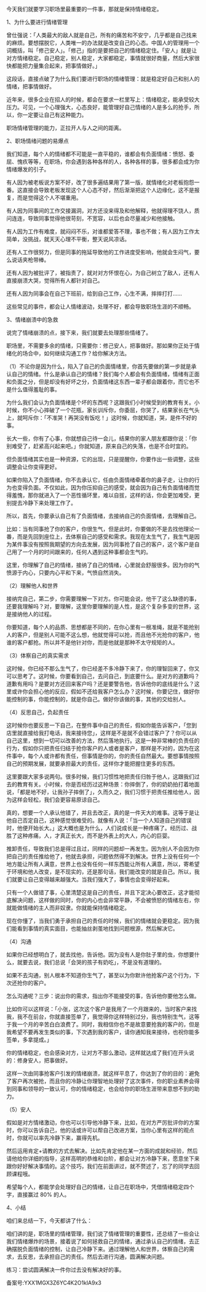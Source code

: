 今天我们就要学习职场里最重要的一件事，那就是保持情绪稳定。

1、为什么要进行情绪管理

曾仕强说：「人类最大的敌人就是自己，所有的痛苦和不安宁，几乎都是自己找来的麻烦。要想摆脱它，人类唯一的办法就是改变自己的心态。中国人的管理用一个词概括，叫「修己安人」。「修己」指的是要把自己的情绪稳定住。「安人」就是让对方情绪稳定。自己稳定，别人稳定，大家都稳定，事情就很好商量，然后大家很快都能把力量集合起来，把事情做好。」

这段话，直接点破了为什么我们要进行职场的情绪管理：就是稳定好自己和别人的情绪，把事情做好。

近年来，很多企业在招人的时候，都会在要求一栏里写上：情绪稳定，能承受较大压力。可见，一个心理强大，心态良好，能管理好自己情绪的人是多么的抢手，所以，你一定要让自己有这种能力。

职场情绪管理的能力，正拉开人与人之间的距离。

2、职场情绪问题的易爆点

我们知道，每个人的情绪都不可能是一直平稳的，谁都会有负面情绪：愤怒、委屈、愧疚等等，在职场，你会遇到各种各样的人，各种各样的事，很多都会成为你情绪爆发的引子。

有人因为被老板说方案不好，改了很多遍结果用了第一版，就情绪化对老板抱怨一番。这直接会导致老板发现这个人心态不好，然后渐渐把这个人边缘化，这不是报复，而是觉得这个人不堪重用。

有人因为同事间的工作交接漏洞，对方还没来得及和他解释，他就得理不饶人，质问连连，导致同事觉得他很苛刻，不宽容，以后也会尽量减少和他接触。

有人因为工作有难度，就闷闷不乐，对谁都爱答不理，事也不做；有人因为工作太简单，没挑战，就天天心理不平衡，整天说风凉话。

还有人工作很努力，但是同事的拖延导致他的工作进度受影响，他就会生闷气，要么说话夹枪带棒。

还有人因为被批评了，被指责了，就对对方怀恨在心，为自己树立了敌人，还有人直接崩溃大哭，觉得所有人都针对自己。

还有人因为同事会在自己下班前，给到自己工作，心生不满，摔摔打打……

这些常见的事件，都会让人情绪波动，处理不好，都会导致职场生涯的不顺畅。

3、情绪崩溃中的急救

说完了情绪崩溃的点，接下来，我们就要去处理那些情绪了。

职场里，不需要多余的情绪，只需要你：修己安人，把事做好。那如果你正处于情绪化的场合中，如何继续沟通工作？给你解决方法。

（1）不论你是因为什么，陷入了自己的负面情绪里，你首先要做的第一步就是承认自己的情绪。什么是承认自己的情绪？我们每个人都会有负面情绪，情绪有正面和负面之分，但是却没有好坏之分，负面情绪这东西一辈子都会跟着你，而它也不是什么值得羞耻的事。

为什么我们会认为负面情绪是个坏的东西呢？这跟我们小时候受到的教育有关。小时候，你不小心摔破了一个花瓶，家长训斥你，你委屈，你哭了，结果家长在气头上，就呵斥你：「不准哭！再哭没有饭吃！」这时候，你就知道，哭，是件不好的事。

长大一些，你有了心事，你就想自己待一会儿，结果你的家人朋友都跟你说：「你别难受了，赶紧高兴起来吧。」你就知道，原来自己的失落，也是不合时宜的。

但负面情绪其实也是一种资源，它的出现，只是提醒你，你要作出一些调整，这些调整会让你变得更好。

如果你陷入了负面情绪，你不去承认它，任由负面情绪牵着你的鼻子走，让你的行为也变得负面。不仅如此，因为你压抑自己的感受，就会因为自己有负面情绪而觉得羞愧，那你就进入了一个恶性循环里，难以自拔，这样的话，你会更加难受，更别提去冷静下来处理工作了。

所以，首先，你要承认自己有了负面情绪，去接纳自己的负面情绪，去理解自己。

比如：当有同事抢了你的客户，你很生气，但是此时，你要做的不是去找他理论一番，而是先回到座位上，去体察自己的感受和需求。我现在太生气了，我生气是因为某件事没有按照我期望的方向去发展，因为同事抢了自己的客户，这个客户是自己用了一个月的时间跟来的，任何人遇到这种事都会生气的。

这里，你理解了自己的情绪，接纳了自己的情绪，心里就会舒服很多。因为你的气愤源于内心，只要内心平和下来，气愤自然消失。

（2）理解他人和世界

接纳完自己，第二步，你需要理解一下对方。你可能会说，他干了这么缺德的事，还要我理解吗？对，要理解，这里你要理解的是人性，是这个复杂多变的世界，这是接纳他人的过程。

你要知道，每个人的品质、思想都是不同的，在你心里有一根准绳，就是不能抢别人的客户，但是别人可能不这么想，他就觉得可以抢，而且他不光抢你的客户，他谁的客户都抢。所以并不是他针对你，而是他就是那种不太守规矩的人。

（3）体察自己的真实需求

这时候，你已经不那么生气了，你已经差不多冷静下来了，你的理智回来了，你又可以思考了。这时候，你要看到自己，去问自己，到底要什么。是对方的道歉吗？道歉有用吗？是要对方还回来客户吗？还是要警告他，告诉他你的底线是什么？这里或许你会担心他的反应，假如不还给我客户怎么办？这时候，你要记住，做好你能控制的事，你能控制的，就是你自己。做好你该做的事，其他的交给别人。

（4）反思自己，负起责任

这时候你也要反思一下自己，在整件事中自己的责任，假如你能告诉客户，「您到店里就直接给我打电话，我来接待您」，这样是不是就不会错过客户了？你可以从自己这里，想到一切可以改善的方法，然后落地执行。这是一种非常棒的负责任的行为，假如你只把责任归结于抢你客户的人或者是客户，那样是不对的，因为在这件事中，每个人或许都有责任，但事情是你的，你的责任自然最大。要想事情按照自己的预期发展，就要承担最大的责任，这样你才能把握住更多的东西。

这里要跟大家多说两句。很多时候，我们习惯性地把责任归咎于他人，这跟我们过去的教育有关。小时候，你是否经历过这种场景：你摔倒了，你的奶奶拍打着地面说，「都是地不好，让我孙子摔倒了」，久而久之，我们习惯于把责任推给他人，因为这样会轻松，我们会更容易原谅自己。

真的，想要一个人承认他错了，并且去改正，真的是一件天大的难事。这等于是让他自己否定自己，这种感觉很难受的。就像有人说：「当一个人知道自己的错误时，他便开始长大。」这大概也是为什么，人们说成长是一种疼痛了。经历过、战胜了这种疼痛，人，才真正长大，而不是外表上的大人，内心的巨婴。

推卸责任，导致我们总是得过且过，同样的问题却一再发生。因为别人不会因为你把自己的责任推给他了，他就去承担，问题依然得不到解决。世界上没有任何一个地方能让所有人满意，世界上也没有任何一样东西能让所有人满意，所以，寄希望于环境和他人改变，是不现实的，还是那句话，我们能改变的就是自己。所以，我们就要让自己变得越来越强大。当我们强大了，事情也会变得好起来。

只有一个人做错了事，心里清楚这是自己的责任，并且下定决心要改正，这才能彻底解决问题，这样做的同时，你的内心也会非常平静，不会被愤怒的情绪左右，你就能做情绪的主人而非奴隶。你就能保持情绪稳定。

现在你懂了，当我们勇于承担自己的责任的时候，我们的情绪就会更稳定。因为我们能看到事情的真实面目，也能抽丝剥茧地找到问题根源，然后解决它。

（4）沟通

如果你已经想明白了，就去找他，告诉他。因为没有人是你肚子里的虫，你想要什么，就要去说，我们总说「会哭的孩子有奶吃」，不是没有道理的。

如果不去沟通，别人根本不知道你生气了，甚至以为你默许他抢客户这个行为，下次还抢你的客户。

怎么沟通呢？三步：说出你的需求，指出你不能接受的事，告诉他你要他怎么做。

比如你可以这样说：「小张，这次这个客户是我用了一个月跟来的，当时客户来找我，我不在前台，你就直接签单了，我觉得你这样特别过分，我也特别生气，这等于我一个月的辛苦白白浪费了。同时，我相信你也不是故意要抢我的客户的，但是我希望不要再发生类似的事，下次遇到我的客户，请你通知我来接待，也祝你能多签单，多拿提成。」

你的情绪稳定，也会感染对方，让对方不那么激动，这样就达成了我们在开头说的：修身安人，把事做好。

这样一次由同事抢客户引发的情绪崩溃，就这样平息了，你达到了你的目的：避免了客户再次被抢，而且你的冷静让你理智地处理好了这次事件，你的职业素养会得到同事和领导的一致认可，你的情绪稳定，也会给你的职场生涯带来意想不到的助力。

（5）安人

假如是对方情绪激动，你也可以引导他冷静下来，比如，在对方严厉批评你的方案时，你可以告诉自己，他的话或许可以帮自己改进方案，当你心里有这样的观点时，你就可以率先冷静下来，赢得先机。

然后运用肯定+请教的方式去解决。比如先肯定他在某一方面的成就和经验，然后请他给你详细的指导，这样高明的恭维和台阶，都会让对方冷静下来，愿意坐下来跟你好好解决事情的。这个技巧，我们在前面讲过，就不赘述了，忘了的同学去回顾课程哦。

希望每个人，都能学会处理好自己的情绪，让自己在职场中，凭借情绪稳定四个字，直接赢过 80\% 的人。

4、小结

咱们来总结一下，今天都讲了什么：

咱们讲的是，职场里的情绪管理，我们说了情绪管理的重要性，还总结了一些会让我们情绪爆炸的场景，接着说了如何拯救自己的情绪，通过承认自己的情绪，去正确摆脱负面情绪的控制，让自己冷静下来。通过理解他人和世界，体察自己的需求，去反思，去承担自己的责任。然后去进行沟通，圆满解决问题。

练习：尝试圆满解决一件你过去没有解决好的事。

备案号:YXX1MGX3Z6YC4K2O1kIA9x3